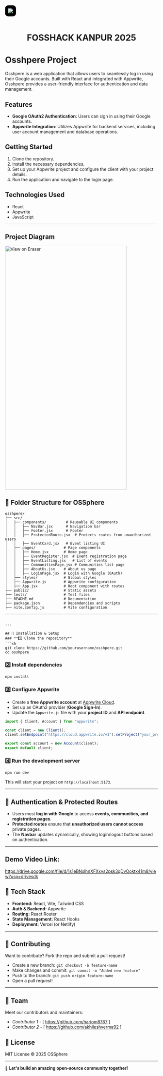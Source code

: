 <p align="center" style="background-color:black; padding:10px; display:inline-block; border-radius:10px;">
    <img src="https://fossunited.org/files/FOSS%20Hack%205%20logo.svg"/>
</p>

<h1 align = 'center'> FOSSHACK KANPUR 2025</h1>

# Osshpere Project

Osshpere is a web application that allows users to seamlessly log in using their Google accounts. Built with React and integrated with Appwrite, Osshpere provides a user-friendly interface for authentication and data management.

## Features
- **Google OAuth2 Authentication**: Users can sign in using their Google accounts.
- **Appwrite Integration**: Utilizes Appwrite for backend services, including user account management and database operations.

## Getting Started
1. Clone the repository.
2. Install the necessary dependencies.
3. Set up your Appwrite project and configure the client with your project details.
4. Run the application and navigate to the login page.

## Technologies Used
- React
- Appwrite
- JavaScript
---
## Project Diagram

<a href="https://app.eraser.io/workspace/YuGGJw7yrqINftWFZsE8?elements=4C46jE4XIkdgkFmpnOFvXQ">
  <img src="https://app.eraser.io/workspace/YuGGJw7yrqINftWFZsE8/preview?elements=4C46jE4XIkdgkFmpnOFvXQ&type=embed" 
       alt="View on Eraser" 
       width="400" height="800"/>
</a>

## **📂 Folder Structure for OSSphere**
```
osshpere/
├── src/
│   ├── components/         # Reusable UI components
│   │   ├── NavBar.jsx      # Navigation bar
│   │   ├── Footer.jsx      # Footer
│   │   ├── ProtectedRoute.jsx  # Protects routes from unauthorized users
│   │   ├── EventCard.jsx   # Event listing UI
│   ├── pages/             # Page components
│   │   ├── Home.jsx       # Home page
│   │   ├── EventRegister.jsx  # Event registration page
│   │   ├── EventListing.jsx   # List of events
│   │   ├── CommunitiesPage.jsx # Communities list page
│   │   ├── AboutUs.jsx    # About us page
│   │   ├── LoginPage.jsx  # Login with Google (OAuth)
│   ├── styles/            # Global styles
│   ├── Appwrite.js        # Appwrite configuration
│   ├── App.jsx            # Root component with routes
├── public/                # Static assets
├── tests/                 # Test files
├── README.md              # Documentation
├── package.json           # Dependencies and scripts
├── vite.config.js         # Vite configuration
```

---

```

---

## 🔧 Installation & Setup
### **1️⃣ Clone the repository**
```sh
git clone https://github.com/yourusername/osshpere.git
cd osshpere
```

### **2️⃣ Install dependencies**
```sh
npm install
```

### **3️⃣ Configure Appwrite**
- Create a **free Appwrite account** at [Appwrite Cloud](https://cloud.appwrite.io).
- Set up an OAuth2 provider (**Google Sign-In**).
- Update the `Appwrite.js` file with your **project ID** and **API endpoint**.

```js
import { Client, Account } from "appwrite";

const client = new Client();
client.setEndpoint("https://cloud.appwrite.io/v1").setProject("your_project_id");

export const account = new Account(client);
export default client;
```

### **4️⃣ Run the development server**
```sh
npm run dev
```
This will start your project on `http://localhost:5173`.

---

## 🔑 Authentication & Protected Routes
- Users must **log in with Google** to access **events, communities, and registration pages**.
- **Protected routes** ensure that **unauthorized users cannot access** private pages.
- The **Navbar** updates dynamically, showing login/logout buttons based on authentication.

---
 ## Demo Video  Link:
https://drive.google.com/file/d/1s1eBNxlhnXFXxys2psk3qDvOoktx41m8/view?usp=drivesdk

## 🎨 Tech Stack
- **Frontend:** React, Vite, Tailwind CSS
- **Auth & Backend:** Appwrite
- **Routing:** React Router
- **State Management:** React Hooks
- **Deployment:** Vercel (or Netlify)

---


## 🤝 Contributing
Want to contribute? Fork the repo and submit a pull request!  
- Create a new branch: `git checkout -b feature-name`
- Make changes and commit: `git commit -m "Added new feature"`
- Push to the branch: `git push origin feature-name`
- Open a pull request!

---
## 👥 Team

Meet our contributors and maintainers:

- *Contributor 1* - [ https://github.com/hariom8787 ]
- *Contributor 2* - [ https://github.com/akhileshverma92 ]

## 📄 License
MIT License © 2025 OSSphere  

---
🚀 **Let's build an amazing open-source community together!**
```




